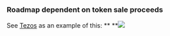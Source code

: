 ### **Roadmap dependent on token sale proceeds**

See [Tezos](http://tezos.com) as an example of this: ** **![](https://lh6.googleusercontent.com/Ny_Bto2_wnbSJSfvH68CqQKrOe39HvvleZb6olyC2U0olV3dAW_qp50IyH0iIv_cqaFbyj6TFhgDPZrywDDMgbUVKqiLyT-2Elget-vIwr2sUThZMsOkdp2fam5ma8NW9XO8h1eK)
